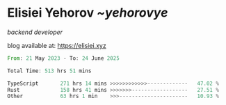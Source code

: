 # Elisiei Yehorov *~yehorovye*

*backend developer*

blog available at: https://elisiei.xyz

<!--START_SECTION:waka-->

```rust
From: 21 May 2023 - To: 24 June 2025

Total Time: 513 hrs 51 mins

TypeScript       271 hrs 14 mins >>>>>>>>>>>>-------------   47.02 %
Rust             158 hrs 41 mins >>>>>>>------------------   27.51 %
Other            63 hrs 1 min    >>>----------------------   10.93 %
```

<!--END_SECTION:waka-->
